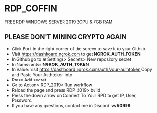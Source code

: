 # RDP_COFFIN
FREE RDP WINDOWS SERVER 2019
2CPU & 7GB RAM
## PLEASE DON'T MINING CRYPTO AGAIN

* Click Fork in the right corner of the screen to save it to your Github.
* Visit https://dashboard.ngrok.com to get **NGROK_AUTH_TOKEN**
* In Github go to ⚙ Settings> Secrets> New repository secret
* In Name: enter **NGROK_AUTH_TOKEN**
* In Value: visit https://dashboard.ngrok.com/auth/your-authtoken Copy and Paste Your Authtoken into
* Press Add secret
* Go to Action> RDP_2019> Run workflow
* Reload the page and press RDP_2019> build
* Press the down arrow on Connect To Your RPD to get IP, User, Password.
* If you have any questions, contact me in Discord: **vv#0999**
